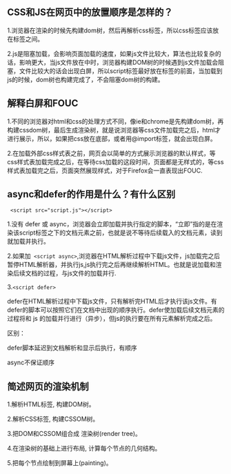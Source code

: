 ## CSS和JS在网页中的放置顺序是怎样的？
  1.浏览器在渲染的时候先构建dom树，然后再解析css标签，所以css标签应该放在<head></head>标签之间。

   2.js是阻塞加载，会影响页面加载的速度，如果js文件比较大，算法也比较复杂的话，影响更大，当js文件放在<head></head>中时，浏览器构建DOM树的时候遇到js文件加载会阻塞，文件比较大的话会出现白屏，所以script标签最好放在</body>标签的前面，当加载到js的时候，dom树也构建完成了，不会阻塞dom树的构建。

## 解释白屏和FOUC
1.不同的浏览器对html和css的处理方式不同，像ie和chrome是先构建dom树，再构建cssdom树，最后生成渲染树，就是说浏览器等css文件加载完之后，html才进行展示，所以，如果把css放在底部，或者用@import标签，就会出现白屏。

2.在加载外部css样式表之前，网页会以简单的方式展示浏览器的默认样式，等css样式表加载完成之后，在等待css加载的这段时间，页面都是无样式的，等css样式表加载完之后，页面突然展现样式，对于Firefox会一直表现出FOUC.
## async和defer的作用是什么？有什么区别
     <script src="script.js"></script>


 
1.没有 defer 或 async，浏览器会立即加载并执行指定的脚本，“立即”指的是在渲染该script标签之下的文档元素之前，也就是说不等待后续载入的文档元素，读到就加载并执行。

2.如果加` <script async>`,浏览器在HTML解析过程中下载js文件，js加载完之后暂停HTML解析器，并执行js,js执行完之后再继续解析HTML。也就是说加载和渲染后续文档的过程，与js文件的加载并行.

3.`<script defer>`


 defer在HTML解析过程中下载js文件，只有解析完HTML后才执行该js文件。有defer的脚本可以按照它们在文档中出现的顺序执行。defer使加载后续文档元素的过程将和 js 的加载并行进行（异步），但js的执行要在所有元素解析完成之后。

区别：

defer脚本延迟到文档解析和显示后执行，有顺序

async不保证顺序

## 简述网页的渲染机制
  
1.解析HTML标签, 构建DOM树。

2.解析CSS标签, 构建CSSOM树。

3.把DOM和CSSOM组合成 渲染树(render tree)。

4.在渲染树的基础上进行布局, 计算每个节点的几何结构。

5.把每个节点绘制到屏幕上(painting)。
